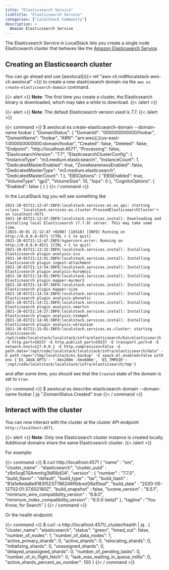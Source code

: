 ```yaml
---
title: "Elasticsearch Service"
linkTitle: "Elasticsearch Service"
categories: ["LocalStack Community"]
description: >
  Amazon Elasticsearch Service
---
```


The Elasticsearch Service in LocalStack lets you create a single node Elasticsearch cluster that behaves like the [Amazon Elasticsearch Service](https://aws.amazon.com/opensearch-service/the-elk-stack/what-is-elasticsearch/).


## Creating an Elasticsearch cluster

You can go ahead and use [awslocal]({{< ref "aws-cli.md#localstack-aws-cli-awslocal" >}}) to create a new elasticsearch domain via the `aws es create-elasticsearch-domain` command.

{{< alert >}}
**Note**: The first time you create a cluster, the Elasticsearch binary is downloaded, which may take a while to download.
{{< /alert >}}


{{< alert >}}
**Note**: The default Elasticsearch version used is 7.7.
{{< /alert >}}

{{< command >}}
$ awslocal es create-elasticsearch-domain --domain-name foobar
{
    "DomainStatus": {
        "DomainId": "000000000000/foobar",
        "DomainName": "foobar",
        "ARN": "arn:aws:es:us-east-1:000000000000:domain/foobar",
        "Created": false,
        "Deleted": false,
        "Endpoint": "http://localhost:4571",
        "Processing": false,
        "ElasticsearchVersion": "7.7",
        "ElasticsearchClusterConfig": {
            "InstanceType": "m3.medium.elasticsearch",
            "InstanceCount": 1,
            "DedicatedMasterEnabled": true,
            "ZoneAwarenessEnabled": false,
            "DedicatedMasterType": "m3.medium.elasticsearch",
            "DedicatedMasterCount": 1
        },
        "EBSOptions": {
            "EBSEnabled": true,
            "VolumeType": "gp2",
            "VolumeSize": 10,
            "Iops": 0
        },
        "CognitoOptions": {
            "Enabled": false
        }
    }
}
{{< / command >}}

In the LocalStack log you will see something like

```
2021-10-01T21:12:47:INFO:localstack.services.es.es_api: starting <class 'localstack.services.es.cluster.ProxiedElasticsearchCluster'> on localhost:4571
2021-10-01T21:12:47:INFO:localstack.services.install: Downloading and installing local Elasticsearch (7.7.0) server. This may take some time.
[2021-10-01 21:12:47 +0200] [16518] [INFO] Running on http://0.0.0.0:4571 (CTRL + C to quit)
2021-10-01T21:12:47:INFO:hypercorn.error: Running on http://0.0.0.0:4571 (CTRL + C to quit)
2021-10-01T21:13:32:INFO:localstack.services.install: Installing Elasticsearch plugin analysis-icu
2021-10-01T21:13:41:INFO:localstack.services.install: Installing Elasticsearch plugin ingest-attachment
2021-10-01T21:13:54:INFO:localstack.services.install: Installing Elasticsearch plugin analysis-kuromoji
2021-10-01T21:14:01:INFO:localstack.services.install: Installing Elasticsearch plugin mapper-murmur3
2021-10-01T21:14:07:INFO:localstack.services.install: Installing Elasticsearch plugin mapper-size
2021-10-01T21:14:14:INFO:localstack.services.install: Installing Elasticsearch plugin analysis-phonetic
2021-10-01T21:14:21:INFO:localstack.services.install: Installing Elasticsearch plugin analysis-smartcn
2021-10-01T21:14:27:INFO:localstack.services.install: Installing Elasticsearch plugin analysis-stempel
2021-10-01T21:14:45:INFO:localstack.services.install: Installing Elasticsearch plugin analysis-ukrainian
2021-10-01T21:15:01:INFO:localstack.services.es.cluster: starting elasticsearch: /opt/code/localstack/localstack/infra/elasticsearch/bin/elasticsearch -E http.port=59237 -E http.publish_port=59237 -E transport.port=0 -E network.host=127.0.0.1 -E http.compression=false -E path.data="/opt/code/localstack/localstack/infra/elasticsearch/data" -E path.repo="/tmp/localstack/es_backup" -E xpack.ml.enabled=false with env {'ES_JAVA_OPTS': '-Xms200m -Xmx600m', 'ES_TMPDIR': '/opt/code/localstack/localstack/infra/elasticsearch/tmp'}
```

and after some time, you should see that the `Created` state of the domain is set to `true`:

{{< command >}}
$ awslocal es describe-elasticsearch-domain --domain-name foobar | jq ".DomainStatus.Created"
true
{{< / command >}}

## Interact with the cluster

You can now interact with the cluster at the cluster API endpoint `http://localhost:4571`.

{{< alert >}}
**Note**: Only one Elasticsearch cluster instance is created locally.
Additional domains share the same Elasticsearch cluster.
{{< /alert >}}

For example:

{{< command >}}
$ curl http://localhost:4571
{
  "name" : "om",
  "cluster_name" : "elasticsearch",
  "cluster_uuid" : "z8n5oqE1SAmmhg3bR9jd2A",
  "version" : {
    "number" : "7.7.0",
    "build_flavor" : "default",
    "build_type" : "tar",
    "build_hash" : "81a1e9eda8e6183f5237786246f6dced26a10eaf",
    "build_date" : "2020-05-12T02:01:37.602180Z",
    "build_snapshot" : false,
    "lucene_version" : "8.5.1",
    "minimum_wire_compatibility_version" : "6.8.0",
    "minimum_index_compatibility_version" : "6.0.0-beta1"
  },
  "tagline" : "You Know, for Search"
}
{{< / command >}}

Or the health endpoint:

{{< command >}}
$ curl -s http://localhost:4571/_cluster/health | jq .
{
  "cluster_name": "elasticsearch",
  "status": "green",
  "timed_out": false,
  "number_of_nodes": 1,
  "number_of_data_nodes": 1,
  "active_primary_shards": 0,
  "active_shards": 0,
  "relocating_shards": 0,
  "initializing_shards": 0,
  "unassigned_shards": 0,
  "delayed_unassigned_shards": 0,
  "number_of_pending_tasks": 0,
  "number_of_in_flight_fetch": 0,
  "task_max_waiting_in_queue_millis": 0,
  "active_shards_percent_as_number": 100
}
{{< / command >}}
